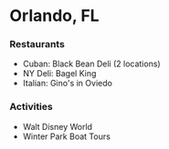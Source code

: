 # Orlando, FL

### Restaurants
- Cuban: Black Bean Deli (2 locations)
- NY Deli: Bagel King
- Italian: Gino's in Oviedo
### Activities
- Walt Disney World
- Winter Park Boat Tours

